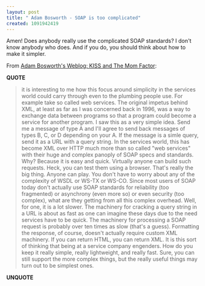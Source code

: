 ```yaml
---
layout: post
title: " Adam Bosworth - SOAP is too complicated"
created: 1091942419
---
```

Amen! Does anybody really use the complicated SOAP standards?  I don't know anybody who does.  And if you do, you should think about how to make it simpler.

From <a href="http://www.adambosworth.net/archives/000024.html">Adam Bosworth's Weblog: KISS and The Mom Factor</a>:
<p><strong>QUOTE</strong></p><blockquote>it is interesting to me how this focus around simplicity in the services world could carry through even to the plumbing people use. For example take so called web services. The original impetus behind XML, at least as far as I was concerned back in 1996, was a way to exchange data between programs so that a program could become a service for another program. I saw this as a very simple idea. Send me a message of type A and I'll agree to send back messages of types B, C, or D depending on your A. If the message is a simle query, send it as a URL with a query string. In the services world, this has become XML over HTTP much more than so called "web services" with their huge and complex panoply of SOAP specs and standards. Why? Because it is easy and quick. Virtually anyone can build such requests. Heck, you can test them using a browser. That's really the big thing. Anyone can play. You don't have to worry about any of the complexity of WSDL or WS-TX or WS-CO. Since most users of SOAP today don't actually use SOAP standards for reliability (too fragmented) or asynchrony (even more so) or even security (too complex), what are they getting from all this complex overhead. Well, for one, it is a lot slower. The machinery for cracking a query string in a URL is about as fast as one can imagine these days due to the need services have to be quick. The machinery for processing a SOAP request is probably over ten times as slow (that's a guess). Formatting the response, of course, doesn't actually require custom XML machinery. If you can return HTML, you can return XML. It is this sort of thinking that being at a service company engenders. How do you keep it really simple, really lightweight, and really fast. Sure, you can still support the more complex things, but the really useful things may turn out to be simplest ones.</blockquote><p><strong>UNQUOTE</strong></p>

